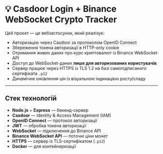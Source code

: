 # 💡 Casdoor Login + Binance WebSocket Crypto Tracker

Цей проєкт — це вебзастосунок, який реалізує:

-  Авторизацію через Casdoor за протоколом OpenID Connect
-  Збереження токена авторизації в HTTP-only cookie
-  Отримання живих даних про курс криптовалют із Binance WebSocket API
-  Доступ до WebSocket-даних **лише для авторизованих користувачів**
-  Сервер працює через HTTPS із TLS 1.2 на базі самопідписаного сертифіката `.p12`
-  Динамічне оновлення цін із візуальною індикацією росту/спаду 

---

## Стек технологій

- **Node.js** + **Express** — бекенд-сервер
- **Casdoor** — Identity & Access Management (IAM)
- **OpenID Connect** — протокол авторизації
- **JWT** — обробка токена авторизації
- **WebSocket** — підключення до Binance API
- **Binance WebSocket API** — поточні ціни монет
- **HTTPS** — сервер із TLS-сертифікатом (`.p12`)
- **Docker** — для контейнеризації
